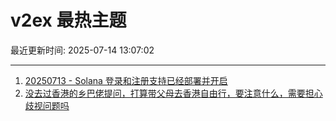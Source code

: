 # v2ex 最热主题

最近更新时间: 2025-07-14 13:07:02

--- 
1. [20250713 - Solana 登录和注册支持已经部署并开启](https://www.v2ex.com/t/1144985) 
2. [没去过香港的乡巴佬提问，打算带父母去香港自由行，要注意什么，需要担心歧视问题吗](https://www.v2ex.com/t/1144987) 
